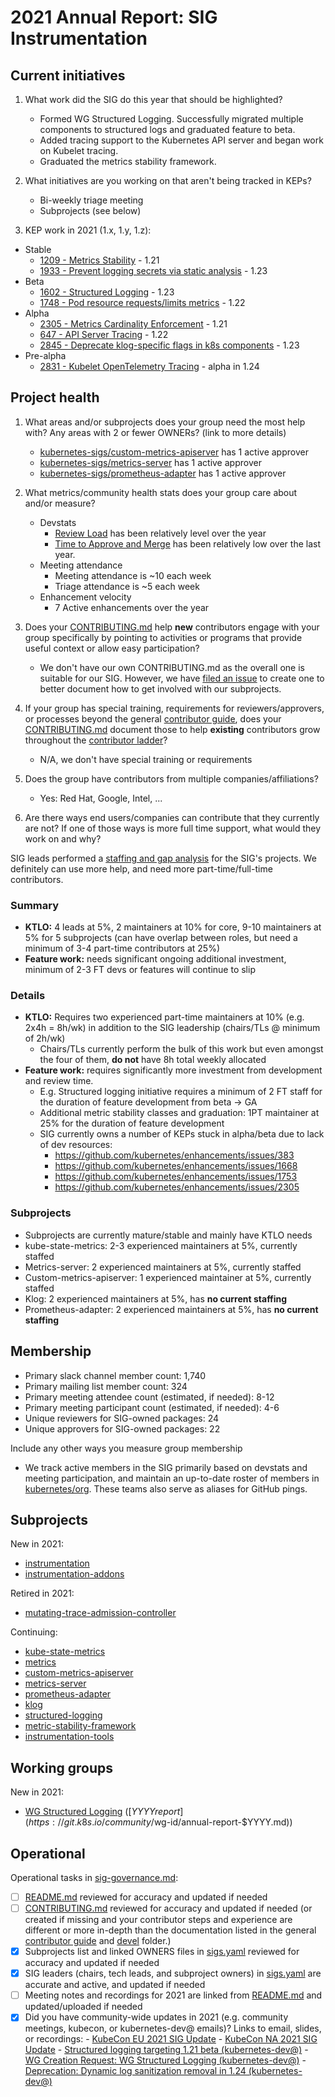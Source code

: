 # 2021 Annual Report: SIG Instrumentation

## Current initiatives

1. What work did the SIG do this year that should be highlighted?

   - Formed WG Structured Logging. Successfully migrated multiple components to structured logs and graduated feature to beta.
   - Added tracing support to the Kubernetes API server and began work on Kubelet tracing.
   - Graduated the metrics stability framework.

2. What initiatives are you working on that aren't being tracked in KEPs?

   - Bi-weekly triage meeting
   - Subprojects (see below)

3. KEP work in 2021 (1.x, 1.y, 1.z):

<!--
In future, this will be generated from kubernetes/enhancements kep.yaml files
1. with SIG as owning-sig or in participating-sigs
2. listing 1.x, 1.y, or 1.z in milestones or in latest-milestone
-->

   - Stable
     - [1209 - Metrics Stability](https://git.k8s.io/enhancements/...) - 1.21
     - [1933 - Prevent logging secrets via static analysis](https://git.k8s.io/community/$link/README.md) - 1.23
   - Beta
     - [1602 - Structured Logging](https://git.k8s.io/community/$link/README.md) - 1.23
     - [1748 - Pod resource requests/limits metrics](https://git.k8s.io/community/$link/README.md) - 1.22
   - Alpha
     - [2305 - Metrics Cardinality Enforcement](https://git.k8s.io/community/$link/README.md) - 1.21
     - [647 - API Server Tracing](https://git.k8s.io/community/$link/README.md) - 1.22
     - [2845 - Deprecate klog-specific flags in k8s components](https://git.k8s.io/community/$link/README.md) - 1.23
   - Pre-alpha
     - [2831 - Kubelet OpenTelemetry Tracing](https://git.k8s.io/community/$link/README.md) - alpha in 1.24

## Project health

1. What areas and/or subprojects does your group need the most help with?
   Any areas with 2 or fewer OWNERs? (link to more details)

   - [kubernetes-sigs/custom-metrics-apiserver](https://github.com/kubernetes-sigs/custom-metrics-apiserver/blob/master/OWNERS) has 1 active approver
   - [kubernetes-sigs/metrics-server](https://github.com/kubernetes-sigs/metrics-server/blob/master/OWNERS) has 1 active approver
   - [kubernetes-sigs/prometheus-adapter](https://github.com/kubernetes-sigs/prometheus-adapter/blob/master/OWNERS_ALIASES) has 1 active approver

2. What metrics/community health stats does your group care about and/or measure?

   - Devstats
     - [Review Load](https://k8s.devstats.cncf.io/d/80/pr-workload-per-sig-and-repository-chart?orgId=1&var-sigs=%22instrumentation%22&var-repo_name=kubernetes%2Fkubernetes&var-repo=kuberneteskubernetes&from=now-1y&to=now) has been relatively level over the year
     - [Time to Approve and Merge](https://k8s.devstats.cncf.io/d/44/pr-time-to-approve-and-merge?orgId=1&var-period=d7&var-repogroup_name=SIG%20Instrumentation&var-repo_name=kubernetes%2Fkubernetes&var-apichange=All&var-size_name=All&var-kind_name=All) has been relatively low over the last year.
   - Meeting attendance
       - Meeting attendance is ~10 each week
       - Triage attendance is ~5 each week
   - Enhancement velocity
       - 7 Active enhancements over the year

3. Does your [CONTRIBUTING.md] help **new** contributors engage with your group specifically by pointing
   to activities or programs that provide useful context or allow easy participation?

   - We don't have our own CONTRIBUTING.md as the overall one is suitable for our SIG. However, we have [filed an issue](https://github.com/kubernetes/community/issues/6462) to create one to better document how to get involved with our subprojects.

4. If your group has special training, requirements for reviewers/approvers, or processes beyond the general [contributor guide],
   does your [CONTRIBUTING.md] document those to help **existing** contributors grow throughout the [contributor ladder]?

   - N/A, we don't have special training or requirements

5. Does the group have contributors from multiple companies/affiliations?

   - Yes: Red Hat, Google, Intel, ...

6. Are there ways end users/companies can contribute that they currently are not?
   If one of those ways is more full time support, what would they work on and why?

SIG leads performed a [staffing and gap analysis](https://docs.google.com/document/d/1qeoP6i7GBTVJuJE1AGY5iU9dqmAOxrjqkfNQ2-rBeyI/edit#heading=h.849b7ydpl7ip) for the SIG's projects. We definitely can use more help, and need more part-time/full-time contributors.

### Summary

- **KTLO:** 4 leads at 5%, 2 maintainers at 10% for core, 9-10 maintainers at 5% for 5 subprojects (can have overlap between roles, but need a minimum of 3-4 part-time contributors at 25%)
- **Feature work:** needs significant ongoing additional investment, minimum of 2-3 FT devs or features will continue to slip

### Details

- **KTLO:** Requires two experienced part-time maintainers at 10% (e.g. 2x4h = 8h/wk) in addition to the SIG leadership (chairs/TLs @ minimum of 2h/wk)
  - Chairs/TLs currently perform the bulk of this work but even amongst the four of them, **do not** have 8h total weekly allocated
- **Feature work:** requires significantly more investment from development and review time. 
  - E.g. Structured logging initiative requires a minimum of 2 FT staff for the duration of feature development from beta -> GA
  - Additional metric stability classes and graduation: 1PT maintainer at 25% for the duration of feature development
  - SIG currently owns a number of KEPs stuck in alpha/beta due to lack of dev resources:
      - https://github.com/kubernetes/enhancements/issues/383 
      - https://github.com/kubernetes/enhancements/issues/1668
      - https://github.com/kubernetes/enhancements/issues/1753 
      - https://github.com/kubernetes/enhancements/issues/2305 

### Subprojects

- Subprojects are currently mature/stable and mainly have KTLO needs
- kube-state-metrics: 2-3 experienced maintainers at 5%, currently staffed
- Metrics-server: 2 experienced maintainers at 5%, currently staffed
- Custom-metrics-apiserver: 1 experienced maintainer at 5%, currently staffed
- Klog: 2 experienced maintainers at 5%, has **no current staffing**
- Prometheus-adapter: 2 experienced maintainers at 5%, has **no current staffing**

## Membership

- Primary slack channel member count: 1,740
- Primary mailing list member count: 324
- Primary meeting attendee count (estimated, if needed): 8-12
- Primary meeting participant count (estimated, if needed): 4-6
- Unique reviewers for SIG-owned packages: 24 <!-- in future, this will be generated from OWNERS files referenced from subprojects, expanded with OWNERS_ALIASES files -->
- Unique approvers for SIG-owned packages: 22 <!-- in future, this will be generated from OWNERS files referenced from subprojects, expanded with OWNERS_ALIASES files -->

Include any other ways you measure group membership

- We track active members in the SIG primarily based on devstats and meeting participation, and maintain an up-to-date roster of members in [kubernetes/org](https://github.com/kubernetes/org/blob/main/config/kubernetes/sig-instrumentation/teams.yaml). These teams also serve as aliases for GitHub pings.

## Subprojects

<!--
In future, this will be generated from delta of sigs.yaml from $YYYY-01-01 to $YYYY-12-31
Manually visible via `git diff HEAD@{$YYYY-01-01} HEAD@{$YYYY-12-31} -- $sig-id/README.md`
-->

New in 2021:
- [instrumentation](https://github.com/kubernetes-sigs/instrumentation)
- [instrumentation-addons](https://github.com/kubernetes-sigs/instrumentation-addons)

Retired in 2021:
- [mutating-trace-admission-controller](https://github.com/kubernetes-retired/mutating-trace-admission-controller)

Continuing:
- [kube-state-metrics](https://github.com/kubernetes/kube-state-metrics)
- [metrics](https://github.com/kubernetes/kubernetes/tree/master/staging/src/k8s.io/metrics)
- [custom-metrics-apiserver](https://github.com/kubernetes-sigs/custom-metrics-apiserver)
- [metrics-server](https://github.com/kubernetes-sigs/metrics-server)
- [prometheus-adapter](https://github.com/kubernetes-sigs/prometheus-adapter)
- [klog](https://github.com/kubernetes/klog)
- [structured-logging](https://github.com/kubernetes/kubernetes/blob/master/staging/src/k8s.io/component-base/logs)
- [metric-stability-framework](https://github.com/kubernetes/kubernetes/tree/master/staging/src/k8s.io/component-base/metrics)
- [instrumentation-tools](https://github.com/kubernetes-sigs/instrumentation-tools)

## Working groups

<!--
In future, this will be generated from delta of sigs.yaml from $YYYY-01-01 to $YYYY-12-31
Manually visible via `git diff HEAD@{$YYYY-01-01} HEAD@{$YYYY-12-31} -- $sig-id/README.md`
-->

New in 2021:
- [WG Structured Logging](https://git.k8s.io/community/$wg-id/) ([$YYYY report](https://git.k8s.io/community/$wg-id/annual-report-$YYYY.md))

## Operational

Operational tasks in [sig-governance.md]:

- [ ] [README.md] reviewed for accuracy and updated if needed
- [ ] [CONTRIBUTING.md] reviewed for accuracy and updated if needed
      (or created if missing and your contributor steps and experience are different or more
      in-depth than the documentation listed in the general [contributor guide] and [devel] folder.)
- [x] Subprojects list and linked OWNERS files in [sigs.yaml] reviewed for accuracy and updated if needed
- [x] SIG leaders (chairs, tech leads, and subproject owners) in [sigs.yaml] are accurate and active, and updated if needed
- [ ] Meeting notes and recordings for 2021 are linked from [README.md] and updated/uploaded if needed
- [x] Did you have community-wide updates in 2021 (e.g. community meetings, kubecon, or kubernetes-dev@ emails)? Links to email, slides, or recordings:
      - [KubeCon EU 2021 SIG Update](https://sched.co/iE8c)
      - [KubeCon NA 2021 SIG Update](https://sched.co/lV72)
      - [Structured logging targeting 1.21 beta (kubernetes-dev@)](https://groups.google.com/g/kubernetes-dev/c/vjSqUtPO0hs/m/wF91qunnBQAJ)
      - [WG Creation Request: WG Structured Logging (kubernetes-dev@)](https://groups.google.com/g/kubernetes-dev/c/y4WIw-ntUR8/m/NaQHu1cnAwAJ)
      - [Deprecation: Dynamic log sanitization removal in 1.24 (kubernetes-dev@)](https://groups.google.com/g/kubernetes-dev/c/xhQuwdd2Smw/m/L_EyHKbDAAAJ)

[CONTRIBUTING.md]: https://git.k8s.io/community/sig-instrumentation/CONTRIBUTING.md
[contributor ladder]: https://git.k8s.io/community/community-membership.md
[sig-governance.md]: https://git.k8s.io/community/committee-steering/governance/sig-governance.md
[README.md]: https://git.k8s.io/community/sig-instrumentation/README.md
[sigs.yaml]: https://git.k8s.io/community/sigs.yaml
[contributor guide]: https://git.k8s.io/community/contributors/guide/README.md
[devel]: https://git.k8s.io/community/contributors/devel/README.md